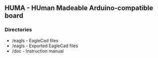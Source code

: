 ## HUMA - HUman Madeable Arduino-compatible board

### Directories
* /eagls - EagleCad files
* /eagls - Exported EagleCad files
* /doc - Instruction manual
